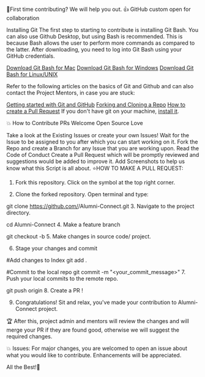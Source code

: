 🤝First time contributing? We will help you out. 👍
GitHub custom open for collaboration

Installing Git
The first step to starting to contribute is installing Git Bash. You can also use Github Desktop, but using Bash is recommended. This is because Bash allows the user to perform more commands as compared to the latter. After downloading, you need to log into Git Bash using your GitHub credentials.

[Download Git Bash for Mac](https://git-scm.com/download/mac)
[Download Git Bash for Windows](https://git-scm.com/download/win)
[Download Git Bash for Linux/UNIX](https://git-scm.com/download/linux)

Refer to the following articles on the basics of Git and Github and can also contact the Project Mentors, in case you are stuck:

[Getting started with Git and GitHub](https://docs.github.com/en/github/getting-started-with-github)
[Forking and Cloning a Repo](https://docs.github.com/en/github/getting-started-with-github/fork-a-repo) 
[How to create a Pull Request](https://docs.github.com/en/desktop/contributing-and-collaborating-using-github-desktop/creating-an-issue-or-pull-request)
If you don't have git on your machine, [install it](https://docs.github.com/en/github/getting-started-with-github/set-up-git).

💥 How to Contribute
PRs Welcome Open Source Love

Take a look at the Existing Issues or create your own Issues!
Wait for the Issue to be assigned to you after which you can start working on it.
Fork the Repo and create a Branch for any Issue that you are working upon.
Read the Code of Conduct
Create a Pull Request which will be promptly reviewed and suggestions would be added to improve it.
Add Screenshots to help us know what this Script is all about.
⭐HOW TO MAKE A PULL REQUEST:
1. Fork this repository. Click on the  symbol at the top right corner.

2. Clone the forked repository. Open terminal and type:

git clone https://github.com/<your-github-username>/Alumni-Connect.git
3. Navigate to the project directory.

cd Alumni-Connect
4. Make a feature branch

git checkout -b <branch-name>
5. Make changes in source code/ project.

6. Stage your changes and commit

#Add changes to Index
git add .

#Commit to the local repo
git commit -m "<your_commit_message>"
7. Push your local commits to the remote repo.

git push origin <brach-name>
8. Create a PR !

9. Congratulations! Sit and relax, you've made your contribution to Alumni-Connect project.

🏆 After this, project admin and mentors will review the changes and will merge your PR if they are found good, otherwise we will suggest the required changes.

💥 Issues:
For major changes, you are welcomed to open an issue about what you would like to contribute. Enhancements will be appreciated.

All the Best!🥇